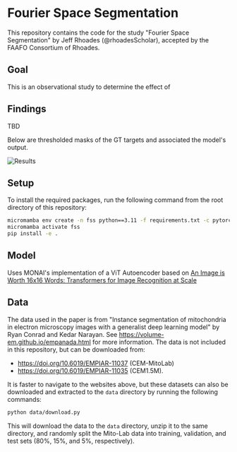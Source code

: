 # Fourier Space Segmentation

This repository contains the code for the study "Fourier Space Segmentation" by Jeff Rhoades (@rhoadesScholar), accepted by the FAAFO Consortium of Rhoades.

## Goal

This is an observational study to determine the effect of 

## Findings

TBD

Below are thresholded masks of the GT targets and associated the model's output.

![Results](FourierSpaceSegmentation/qualitative_comparison.png)

## Setup

To install the required packages, run the following command from the root directory of this repository:

```bash
micromamba env create -n fss python==3.11 -f requirements.txt -c pytorch -c nvidia -y
micromamba activate fss
pip install -e .
```

## Model

Uses MONAI's implementation of a ViT Autoencoder based on [An Image is Worth 16x16 Words: Transformers for Image Recognition at Scale](https://arxiv.org/abs/2010.11929)

## Data

The data used in the paper is from "Instance segmentation of mitochondria in electron microscopy images with a generalist deep learning model" by Ryan Conrad and Kedar Narayan. See https://volume-em.github.io/empanada.html for more information. The data is not included in this repository, but can be downloaded from:
- https://doi.org/10.6019/EMPIAR-11037 (CEM-MitoLab)
- https://doi.org/10.6019/EMPIAR-11035 (CEM1.5M).
<!-- - https://doi.org/10.6019/EMPIAR-10982 (Seven benchmark datasets of instance segmentation of mitochondria) -->

It is faster to navigate to the websites above, but these datasets can also be downloaded and extracted to the `data` directory by running the following commands:

```bash
python data/download.py
```

This will download the data to the `data` directory, unzip it to the same directory, and randomly split the Mito-Lab data into training, validation, and test sets (80%, 15%, and 5%, respectively).

